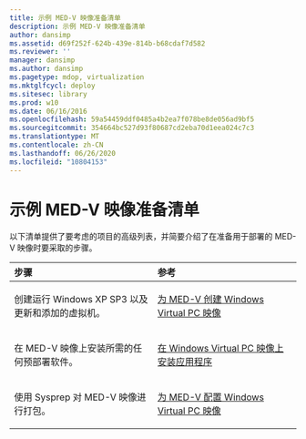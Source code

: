 ```yaml
---
title: 示例 MED-V 映像准备清单
description: 示例 MED-V 映像准备清单
author: dansimp
ms.assetid: d69f252f-624b-439e-814b-b68cdaf7d582
ms.reviewer: ''
manager: dansimp
ms.author: dansimp
ms.pagetype: mdop, virtualization
ms.mktglfcycl: deploy
ms.sitesec: library
ms.prod: w10
ms.date: 06/16/2016
ms.openlocfilehash: 59a54459ddf0485a4b2ea7f078be8de056ad9bf5
ms.sourcegitcommit: 354664bc527d93f80687cd2eba70d1eea024c7c3
ms.translationtype: MT
ms.contentlocale: zh-CN
ms.lasthandoff: 06/26/2020
ms.locfileid: "10804153"
---
```

# 示例 MED-V 映像准备清单


以下清单提供了要考虑的项目的高级列表，并简要介绍了在准备用于部署的 MED-V 映像时要采取的步骤。

<table>
<colgroup>
<col width="50%" />
<col width="50%" />
</colgroup>
<thead>
<tr class="header">
<th align="left">步骤</th>
<th align="left">参考</th>
</tr>
</thead>
<tbody>
<tr class="odd">
<td align="left"><p>创建运行 Windows XP SP3 以及更新和添加的虚拟机。</p></td>
<td align="left"><p><a href="creating-a-windows-virtual-pc-image-for-med-v.md" data-raw-source="[Creating a Windows Virtual PC Image for MED-V](creating-a-windows-virtual-pc-image-for-med-v.md)">为 MED-V 创建 Windows Virtual PC 映像</a></p></td>
</tr>
<tr class="even">
<td align="left"><p>在 MED-V 映像上安装所需的任何预部署软件。</p></td>
<td align="left"><p><a href="installing-applications-on-a-windows-virtual-pc-image.md" data-raw-source="[Installing Applications on a Windows Virtual PC Image](installing-applications-on-a-windows-virtual-pc-image.md)">在 Windows Virtual PC 映像上安装应用程序</a></p></td>
</tr>
<tr class="odd">
<td align="left"><p>使用 Sysprep 对 MED-V 映像进行打包。</p></td>
<td align="left"><p><a href="configuring-a-windows-virtual-pc-image-for-med-v.md" data-raw-source="[Configuring a Windows Virtual PC Image for MED-V](configuring-a-windows-virtual-pc-image-for-med-v.md)">为 MED-V 配置 Windows Virtual PC 映像</a></p></td>
</tr>
</tbody>
</table>

 

 

 





